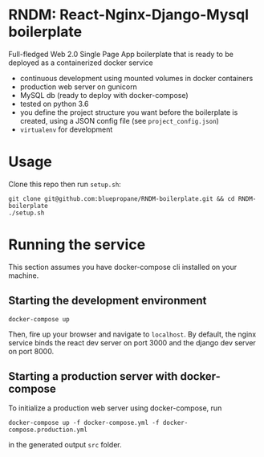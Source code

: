 # RNDM: React-Nginx-Django-Mysql boilerplate
Full-fledged Web 2.0 Single Page App boilerplate that is ready to be deployed as a containerized docker service

- continuous development using mounted volumes in docker containers
- production web server on gunicorn 
- MySQL db (ready to deploy with docker-compose)
- tested on python 3.6
- you define the project structure you want before the boilerplate is created, using a JSON config file (see `project_config.json`)
- `virtualenv` for development

# Usage
Clone this repo then run `setup.sh`:
```
git clone git@github.com:bluepropane/RNDM-boilerplate.git && cd RNDM-boilerplate 
./setup.sh
```

# Running the service
This section assumes you have docker-compose cli installed on your machine.

## Starting the development environment
```
docker-compose up
```
Then, fire up your browser and navigate to `localhost`.
By default, the nginx service binds the react dev server on port 3000 and the django dev server on port 8000. 

## Starting a production server with docker-compose
To initialize a production web server using docker-compose, run
```
docker-compose up -f docker-compose.yml -f docker-compose.production.yml
```
in the generated output `src` folder.